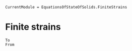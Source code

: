 ```@meta
CurrentModule = EquationsOfStateOfSolids.FiniteStrains
```

# Finite strains

```@docs
To
From
```

